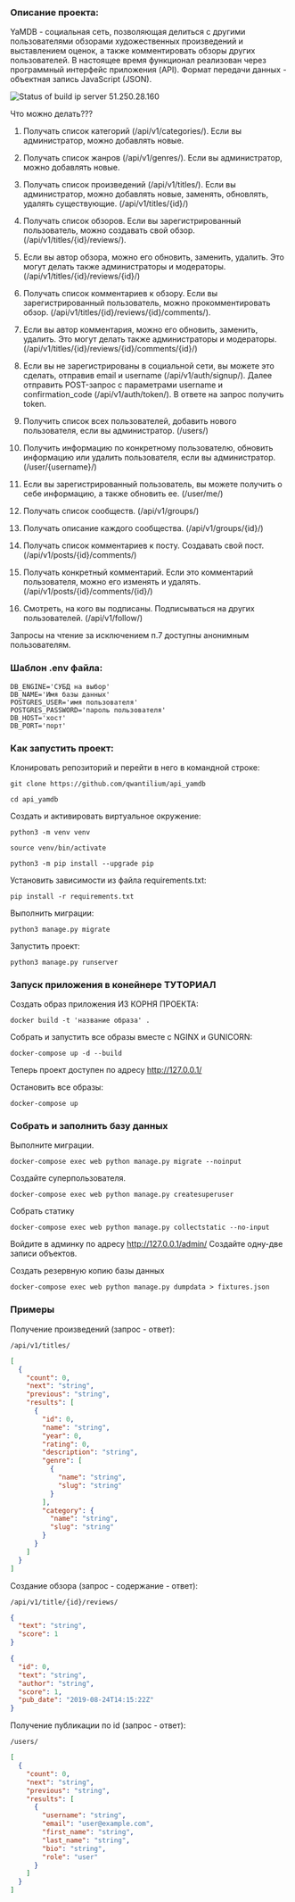 ### Описание проекта:
YaMDB - социальная сеть, позволяющая делиться с другими пользователями обзорами художественных произведений и выставлением оценок, а также комментировать обзоры других пользователей.
В настоящее время функционал реализован через программный интерфейс приложения (API). Формат передачи данных - объектная запись JavaScript (JSON).


![Status of build](https://github.com/qwantilium/yamdb_final/actions/workflows/yamdb_workflow.yml/badge.svg?branch=master)
ip server 51.250.28.160

Что можно делать???
1. Получать список категорий (/api/v1/categories/). Если вы администратор, можно добавлять новые.
2. Получать список жанров (/api/v1/genres/). Если вы администратор, можно добавлять новые.
3. Получать список произведений (/api/v1/titles/). Если вы администратор, можно добавлять новые, заменять, обновлять, удалять существующие. (/api/v1/titles/{id}/)
4. Получать список обзоров. Если вы зарегистрированный пользователь, можно создавать свой обзор. (/api/v1/titles/{id}/reviews/).
5. Если вы автор обзора, можно его обновить, заменить, удалить. Это могут делать также администраторы и модераторы. (/api/v1/titles/{id}/reviews/{id}/)
6. Получать список комментариев к обзору. Если вы зарегистрированный пользователь, можно прокомментировать обзор. (/api/v1/titles/{id}/reviews/{id}/comments/).
7. Если вы автор комментария, можно его обновить, заменить, удалить. Это могут делать также администраторы и модераторы. (/api/v1/titles/{id}/reviews/{id}/comments/{id}/)
8. Если вы не зарегистрированы в социальной сети, вы можете это сделать, отправив email и username (/api/v1/auth/signup/). Далее отправить POST-запрос с параметрами username и confirmation_code (/api/v1/auth/token/). В ответе на запрос получить token.
9. Получить список всех пользователей, добавить нового пользователя, если вы администратор. (/users/)
10. Получить информацию по конкретному пользователю, обновить информацию или удалить пользователя, если вы администратор. (/user/{username}/)
11. Если вы зарегистрированный пользователь, вы можете получить о себе информацию, а также обновить ее. (/user/me/)


3. Получать список сообществ. (/api/v1/groups/)
4. Получать описание каждого сообщества. (/api/v1/groups/{id}/)
5. Получать список комментариев к посту. Создавать свой пост. (/api/v1/posts/{id}/comments/)
6. Получать конкретный комментарий. Если это комментарий пользователя, можно его изменять и удалять. (/api/v1/posts/{id}/comments/{id}/)
7. Смотреть, на кого вы подписаны. Подписываться на других пользователей. (/api/v1/follow/)

Запросы на чтение за исключением п.7 доступны анонимным пользователям.

### Шаблон .env файла:
```
DB_ENGINE='СУБД на выбор'
DB_NAME='Имя базы данных'
POSTGRES_USER='имя пользователя'
POSTGRES_PASSWORD='пароль пользователя'
DB_HOST='хост'
DB_PORT='порт'
```
### Как запустить проект:

Клонировать репозиторий и перейти в него в командной строке:

```
git clone https://github.com/qwantilium/api_yamdb
```

```
cd api_yamdb
```

Cоздать и активировать виртуальное окружение:

```
python3 -m venv venv
```

```
source venv/bin/activate
```

```
python3 -m pip install --upgrade pip
```

Установить зависимости из файла requirements.txt:

```
pip install -r requirements.txt
```

Выполнить миграции:

```
python3 manage.py migrate
```

Запустить проект:

```
python3 manage.py runserver
```
### Запуск приложения в конейнере ТУТОРИАЛ
Создать образ приложения ИЗ КОРНЯ ПРОЕКТА:
```
docker build -t 'название образа' .
```
Собрать и запустить все образы вместе с NGINX и GUNICORN:
```
docker-compose up -d --build
```
Теперь проект доступен по адресу http://127.0.0.1/

Остановить все образы:
```
docker-compose up
```

### Собрать и заполнить базу данных
Выполните миграции.
```
docker-compose exec web python manage.py migrate --noinput
```
Создайте суперпользователя.
```
docker-compose exec web python manage.py createsuperuser
```
Собрать статику
```
docker-compose exec web python manage.py collectstatic --no-input 
```
Войдите в админку по адресу http://127.0.0.1/admin/
Создайте одну-две записи объектов.

Создать резервную копию базы данных
```
docker-compose exec web python manage.py dumpdata > fixtures.json
```

### Примеры

Получение произведений (запрос - ответ):

```
/api/v1/titles/
```

```JSON
[
  {
    "count": 0,
    "next": "string",
    "previous": "string",
    "results": [
      {
        "id": 0,
        "name": "string",
        "year": 0,
        "rating": 0,
        "description": "string",
        "genre": [
          {
            "name": "string",
            "slug": "string"
          }
        ],
        "category": {
          "name": "string",
          "slug": "string"
        }
      }
    ]
  }
]
```

Создание обзора (запрос - содержание - ответ):

```
/api/v1/title/{id}/reviews/
```

```JSON
{
  "text": "string",
  "score": 1
}
```

```JSON
{
  "id": 0,
  "text": "string",
  "author": "string",
  "score": 1,
  "pub_date": "2019-08-24T14:15:22Z"
}
```

Получение публикации по id (запрос - ответ):

```
/users/
```

```JSON
[
  {
    "count": 0,
    "next": "string",
    "previous": "string",
    "results": [
      {
        "username": "string",
        "email": "user@example.com",
        "first_name": "string",
        "last_name": "string",
        "bio": "string",
        "role": "user"
      }
    ]
  }
]
